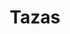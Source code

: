 ---
genericImage: {
 url: /taza.webp,
 alt: Taza personalizada
}
title: Tazas
description: Los productos mostrados son ejemplos de los trabajos que hemos realizado anteriormente, si desea hacer alguna modificación como en el color de la taza, dibujo, frase o simplemente se te ocurre algúna nueva idea, debes indicarlo a la hora de hacer el pedido.
price: 11.99
images: [
    {
        url: /taza.webp,
        alt: Taza personalizada
    }
]
---